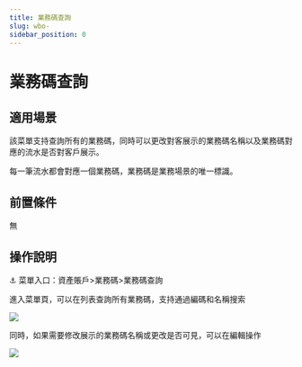 ```yaml
---
title: 業務碼查詢
slug: wbo-
sidebar_position: 0
---
```



# 業務碼查詢

## 適用場景

該菜單支持查詢所有的業務碼，同時可以更改對客展示的業務碼名稱以及業務碼對應的流水是否對客戶展示。

每一筆流水都會對應一個業務碼，業務碼是業務場景的唯一標識。

## 前置條件

無

## 操作說明

<div class="callout callout-bg-6 callout-border-6">
<p>⚓ 菜單入口：資產賬戶&gt;業務碼&gt;業務碼查詢</p>
</div>

進入菜單頁，可以在列表查詢所有業務碼，支持通過編碼和名稱搜索

<img src="/assets/UIImbEtWloj6rFxaNyUc7KpYnSf.png" src-width="3202" src-height="792" align="center"/>

同時，如果需要修改展示的業務碼名稱或更改是否可見，可以在編輯操作

<img src="/assets/Fzbrb2tgJoQfWIx7RRdcziSEn0e.png" src-width="3280" src-height="1760" align="center"/>

